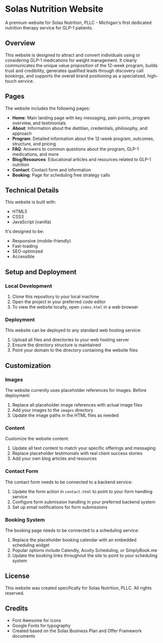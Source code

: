 # Solas Nutrition Website

A premium website for Solas Nutrition, PLLC - Michigan's first dedicated nutrition therapy service for GLP-1 patients.

## Overview

This website is designed to attract and convert individuals using or considering GLP-1 medications for weight management. It clearly communicates the unique value proposition of the 12-week program, builds trust and credibility, generates qualified leads through discovery call bookings, and supports the overall brand positioning as a specialized, high-touch service.

## Pages

The website includes the following pages:

- **Home**: Main landing page with key messaging, pain points, program overview, and testimonials
- **About**: Information about the dietitian, credentials, philosophy, and approach
- **Program**: Detailed information about the 12-week program, outcomes, structure, and pricing
- **FAQ**: Answers to common questions about the program, GLP-1 medications, and more
- **Blog/Resources**: Educational articles and resources related to GLP-1 nutrition
- **Contact**: Contact form and information
- **Booking**: Page for scheduling free strategy calls

## Technical Details

This website is built with:

- HTML5
- CSS3
- JavaScript (vanilla)

It's designed to be:

- Responsive (mobile-friendly)
- Fast-loading
- SEO-optimized
- Accessible

## Setup and Deployment

### Local Development

1. Clone this repository to your local machine
2. Open the project in your preferred code editor
3. To view the website locally, open `index.html` in a web browser

### Deployment

This website can be deployed to any standard web hosting service:

1. Upload all files and directories to your web hosting server
2. Ensure the directory structure is maintained
3. Point your domain to the directory containing the website files

## Customization

### Images

The website currently uses placeholder references for images. Before deployment:

1. Replace all placeholder image references with actual image files
2. Add your images to the `images` directory
3. Update the image paths in the HTML files as needed

### Content

Customize the website content:

1. Update all text content to match your specific offerings and messaging
2. Replace placeholder testimonials with real client success stories
3. Add your own blog articles and resources

### Contact Form

The contact form needs to be connected to a backend service:

1. Update the form action in `contact.html` to point to your form handling service
2. Configure form submission handling in your preferred backend system
3. Set up email notifications for form submissions

### Booking System

The booking page needs to be connected to a scheduling service:

1. Replace the placeholder booking calendar with an embedded scheduling widget
2. Popular options include Calendly, Acuity Scheduling, or SimplyBook.me
3. Update the booking links throughout the site to point to your scheduling system

## License

This website was created specifically for Solas Nutrition, PLLC. All rights reserved.

## Credits

- Font Awesome for icons
- Google Fonts for typography
- Created based on the Solas Business Plan and Offer Framework documents